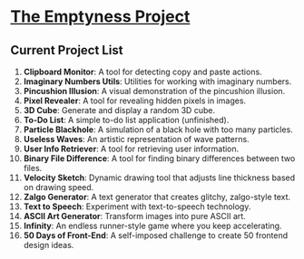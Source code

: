 # [The Emptyness Project](https://theemptynessproject.github.io/)

## Current Project List

1. **Clipboard Monitor**: A tool for detecting copy and paste actions.
2. **Imaginary Numbers Utils**: Utilities for working with imaginary numbers.
3. **Pincushion Illusion**: A visual demonstration of the pincushion illusion.
4. **Pixel Revealer**: A tool for revealing hidden pixels in images.
5. **3D Cube**: Generate and display a random 3D cube.
6. **To-Do List**: A simple to-do list application (unfinished).
7. **Particle Blackhole**: A simulation of a black hole with too many particles.
8. **Useless Waves**: An artistic representation of wave patterns.
9. **User Info Retriever**: A tool for retrieving user information.
10. **Binary File Difference**: A tool for finding binary differences between two files.
11. **Velocity Sketch**: Dynamic drawing tool that adjusts line thickness based on drawing speed.
12. **Zalgo Generator**: A text generator that creates glitchy, zalgo-style text.
13. **Text to Speech**: Experiment with text-to-speech technology.
14. **ASCII Art Generator**: Transform images into pure ASCII art.
15. **Infinity**: An endless runner-style game where you keep accelerating.
16. **50 Days of Front-End**: A self-imposed challenge to create 50 frontend design ideas.

